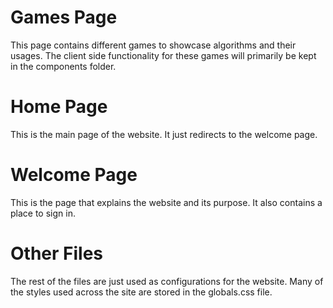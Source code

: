 # Games Page
This page contains different games to showcase algorithms and their usages. The client side functionality for these games will primarily be kept in the components folder.

# Home Page
This is the main page of the website. It just redirects to the welcome page.

# Welcome Page
This is the page that explains the website and its purpose. It also contains a place to sign in.

# Other Files
The rest of the files are just used as configurations for the website. Many of the styles used across the site are stored in the globals.css file.
